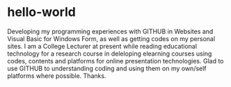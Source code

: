 # hello-world
Developing my programming experiences with GITHUB in Websites and Visual Basic for Windows Form, as well as getting codes on my personal sites.
I am a College Lecturer at present while reading educational technology for a research course in deleloping elearning courses using codes, contents and platforms for online 
presentation technologies. Glad to use GITHUB to understanding coding and using them on my own/self platforms where possible. Thanks.
